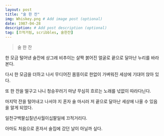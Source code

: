 ```yaml
---
layout: post
title: "술 한 잔"
img: Whiskey.png # Add image post (optional)
date: 1987-04-28
description: # Add post description (optional)
tag: [끄적거림, scribbles, 술한잔]
---
```

> 술 한 잔
   
   
한 모금 털어낸 술잔에 상그레 비추이는
살짝 붉어진 얼굴로
끝으로 달아난 누리를 바라본다.
   
다시 한 모금을 더하고 나서
무디어진 몸뚱이로
한없이 가벼워진 세상에 기대어 앉아 있다.
   
또 한 잔을 떨구고 나니
청승꾸러기 마냥
무심히 흐르는 노래를 넋없이 따라다닌다.
   
마지막 잔을 털어내고 나서야
지 혼자 술 마시러
저 끝으로 달아난 세상에 나올 수 있음을 알게 되었다.
      
      
      
       
일천구백팔십칠년사월이십팔일에 끄적거리다.
       
       
       
아마도 처음으로 혼자서 술집에 갔던 날이 아닐까 싶다. 
